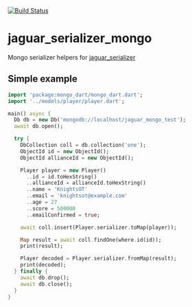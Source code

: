 [![Build Status](https://travis-ci.org/Jaguar-dart/jaguar_serializer_mongo.svg?branch=master)](https://travis-ci.org/Jaguar-dart/jaguar_serializer_mongo)

# jaguar_serializer_mongo

Mongo serializer helpers for [jaguar_serializer](https://github.com/Jaguar-dart/jaguar_serializer)

## Simple example

```dart
import 'package:mongo_dart/mongo_dart.dart';
import '../models/player/player.dart';

main() async {
  Db db = new Db('mongodb://localhost/jaguar_mongo_test');
  await db.open();

  try {
    DbCollection coll = db.collection('one');
    ObjectId id = new ObjectId();
    ObjectId allianceId = new ObjectId();

    Player player = new Player()
      ..id = id.toHexString()
      ..allianceId = allianceId.toHexString()
      ..name = 'KnightsOT'
      ..email = 'knightsot@example.com'
      ..age = 27
      ..score = 500000
      ..emailConfirmed = true;

    await coll.insert(Player.serializer.toMap(player));

    Map result = await coll.findOne(where.id(id));
    print(result);

    Player decoded = Player.serializer.fromMap(result);
    print(decoded);
  } finally {
    await db.drop();
    await db.close();
  }
}
```